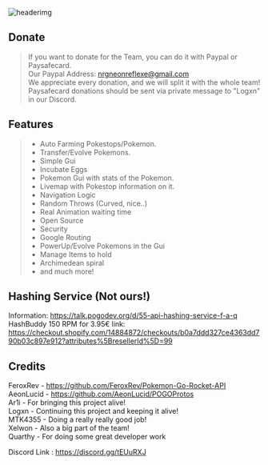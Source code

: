 ![headerimg](http://i.imgur.com/tyoivkz.png)

Donate
------------
> If you want to donate for the Team, you can do it with Paypal or Paysafecard.<br>
> Our Paypal Address: nrgneonreflexe@gmail.com<br>
> We appreciate every donation, and we will split it with the whole team!<br>
> Paysafecard donations should be sent via private message to "Logxn" in our Discord.<br>

Features
-------------
> - Auto Farming Pokestops/Pokemon.
> - Transfer/Evolve Pokemons.
> - Simple Gui
> - Incubate Eggs
> - Pokemon Gui with stats of the Pokemon.
> - Livemap with Pokestop information on it.
> - Navigation Logic
> - Random Throws (Curved, nice..)
> - Real Animation waiting time
> - Open Source
> - Security
> - Google Routing
> - PowerUp/Evolve Pokemons in the Gui
> - Manage Items to hold
> - Archimedean spiral
> - and much more!

Hashing Service (Not ours!)
-------------------
Information: https://talk.pogodev.org/d/55-api-hashing-service-f-a-q<br>
HashBuddy 150 RPM for 3.95€ link: https://checkout.shopify.com/14884872/checkouts/b0a7ddd327ce4363dd790b03c897e912?attributes%5BresellerId%5D=99

Credits
-------------------
FeroxRev - https://github.com/FeroxRev/Pokemon-Go-Rocket-API<br>
AeonLucid - https://github.com/AeonLucid/POGOProtos<br>
Ar1i - For bringing this project alive!<br>
Logxn - Continuing this project and keeping it alive!  <br>
MTK4355 - Doing a really really good job!<br>
Xelwon - Also a big part of the team! <br>
Quarthy - For doing some great developer work <br>


Discord Link : https://discord.gg/tEUuRXJ<br>
